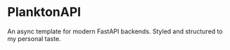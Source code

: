 # PlanktonAPI
An async template for modern FastAPI backends. Styled and structured to my personal taste.
